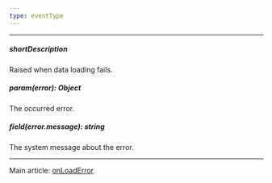 ```yaml
---
type: eventType
---
```

---
##### shortDescription
Raised when data loading fails.

##### param(error): Object
The occurred error.

##### field(error.message): string
The system message about the error.

---
Main article: [onLoadError](/api-reference/30%20Data%20Layer/DataSource/1%20Configuration/onLoadError.md '/Documentation/ApiReference/Data_Layer/DataSource/Configuration/#onLoadError')